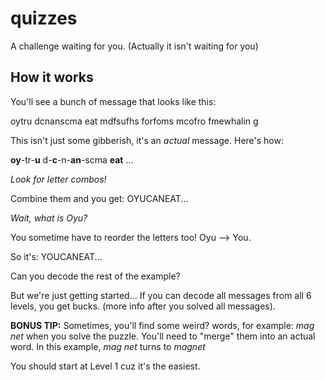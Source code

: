 # quizzes
A challenge waiting for you. (Actually it isn't waiting for you)
## How it works
You'll see a bunch of message that looks like this:

oytru dcnanscma eat mdfsufhs forfoms mcofro fmewhalin g

This isn't just some gibberish, it's an *actual* message. Here's how:

**oy**-tr-**u** d-**c**-n-**an**-scma **eat** ...

*Look for letter combos!*

Combine them and you get: OYUCANEAT...

*Wait, what is Oyu?*

You sometime have to reorder the letters too! Oyu --> You.

So it's: YOUCANEAT...

Can you decode the rest of the example?

But we're just getting started... If you can decode all messages from all 6 levels, you get bucks. (more info after you solved all messages).

**BONUS TIP:** Sometimes, you'll find some weird? words, for example: *mag net* when you solve the puzzle. You'll need to "merge" them into an actual word. In this example, *mag net* turns to *magnet*

You should start at Level 1 cuz it's the easiest.
